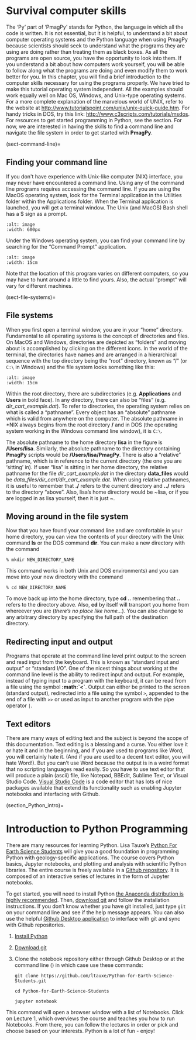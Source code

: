 # Survival computer skills

The ‘Py’ part of ‘PmagPy’ stands for Python, the language in which all
the code is written. It is not essential, but it is helpful, to
understand a bit about computer operating systems and the Python
language when using PmagPy because scientists should seek to
understand what the programs they are using are doing rather than
treating them as black boxes. As all the
programs are open source, you have the opportunity to look into them. If
you understand a bit about how computers work yourself, you will be able
to follow along what the programs are doing and even modify them to work
better for you. In this chapter, you will find a brief introduction to
the computer skills necessary for using the programs properly. We have
tried to make this tutorial operating system independent. All the
examples should work equally well on Mac OS, Windows, and Unix-type
operating systems. For a more complete explanation of the marvelous
world of UNIX, refer to the website at
<http://www.tutorialspoint.com/unix/unix-quick-guide.htm>. For handy
tricks in DOS, try this link: <http://www.c3scripts.com/tutorials/msdos>.
For resources to get started programming in Python, 
see the [](section_Python_intro) section. 
For now, we are interested in having
the skills to find a command line and navigate the file system in order
to get started with **PmagPy**.

(sect-command-line)=
## Finding your command line

If you don't have experience with Unix-like computer (NIX) interface, you may never have
encountered a command line. Using any of the command line programs
requires accessing the command line. If you are using the MacOS
operating system, look for the Terminal application in the Utilities
folder within the Applications folder. When the Terminal application is
launched, you will get a terminal window. The Unix (and MacOS) Bash
shell has a \$ sign as a prompt.

```{image} ../images/resources/terminal.png
:alt: image
:width: 600px
```

Under the Windows operating system, you can find your command line by
searching for the “Command Prompt” application.

```{image} ../images/resources/cmd.jpg
:alt: image
:width: 15cm
```

Note that the location of this program varies on different computers, so
you may have to hunt around a little to find yours. Also, the actual
“prompt” will vary for different machines.

(sect-file-systems)=
## File systems

When you first open a terminal window, you are in your “home” directory.
Fundamental to all operating systems is the concept of directories and
files. On MacOS and Windows,
directories are depicted as “folders” and moving about is accomplished
by clicking on the different icons. In the world of the terminal,
the directories have names and are arranged in a hierarchical sequence
with the top directory being the “root” directory, known as “/” (or
`C:\` in Windows) and the file system looks something like this:

```{image} ../images/resources/filesys.jpg
:alt: image
:width: 15cm
```

Within the root directory, there are subdirectories (e.g.
**Applications** and **Users** in bold face). In any directory, there
can also be “files” (e.g. *dir_cart_example.dat*). To refer to
directories, the operating system relies on what is called a “pathname”.
Every object has an “absolute” pathname which is valid from anywhere on
the computer. The absolute pathname in \*NIX always begins from the root
directory **/** and in DOS (the operating system working in the Windows
command line window), it is `C:\`.

The absolute pathname to the home directory **lisa** in the figure is
**/Users/lisa**. Similarly, the absolute pathname to the directory
containing **PmagPy** scripts would be **/Users/lisa/PmagPy**. There is
also a “relative” pathname, which is in reference to the current
directory (the one you are ‘sitting’ in). If user “lisa” is sitting in
her home directory, the relative pathname for the file
*dir_cart_example.dat* in the directory **data_files** would be
*data_files/dir_cart/dir_cart_example.dat*. When using relative
pathnames, it is useful to remember that **./** refers to the current
directory and **../** refers to the directory “above”. Also, lisa’s home
directory would be ~lisa, or if you are logged in as lisa
yourself, then it is just ~.

## Moving around in the file system

Now that you have found your command line and are comfortable in your
home directory, you can view the contents of your directory with the
Unix command **ls** or the DOS command **dir**. You can make a new
directory with the command

```
% mkdir NEW_DIRECTORY_NAME
```

This command works in both Unix and DOS environments) and you can move
into your new directory with the command

```
% cd NEW_DIRECTORY_NAME
```

To move back up into the home directory, type **cd ..** remembering
that **..** refers to the directory above. Also, **cd** by itself will
transport you home from whereever you are (*there’s no place like
home...*). You can also change to any arbitrary directory by specifying
the full path of the destination directory.

## Redirecting input and output

Programs that operate at the command line level print output to the
screen and read input from the keyboard. This is known as “standard
input and output” or “standard I/O”. One of the nicest things about
working at the command line level is the ability to redirect input and
output. For example, instead of typing input to a program with the
keyboard, it can be read from a file using the symbol **:math:\`\<\`**.
Output can either be printed to the screen (standard output), redirected
into a file using the symbol `>`, appended to the end of a
file with `>>` or used as input to another program with the
pipe operator `|`.

## Text editors

There are many ways of editing text and the subject is beyond the scope
of this documentation. Text editing is a blessing and a curse. You
either love it or hate it and in the beginning, and if you are used to
programs like Word, you will certainly hate it. (And if you are used to
a decent text editor, you will hate Word!). But you can’t use Word
because the output is in a weird format that no scripting languages read
easily. So you have to use text editor that will produce a plain (ascii)
file, like Notepad, BBEdit, Sublime Text, or Visual Studio Code. 
[Visual Studio Code](https://code.visualstudio.com/) is a code editor 
that has lots of nice packages available that extend its functionality
such as enabling Jupyter notebooks and interfacing with Github.

(section_Python_intro)=
# Introduction to Python Programming

There are many resources for learning Python. 
Lisa Tauxe’s [Python
For Earth Science
Students](https://github.com/ltauxe/Python-for-Earth-Science-Students)
will give you a good foundation in programming Python with
geology-specific applications. The course covers Python basics, Jupyter
notebooks, and plotting and analysis with scientific Python libraries.
The entire course is freely available in a [Github
repository](https://github.com/ltauxe/Python-for-Earth-Science-Students).
It is composed of an interactive series of lectures in the form of
Jupyter notebooks.

To get started, you will need to install Python [the Anaconda distribution
is highly recommended](https://www.anaconda.com/products/distribution).
Then, [download git](https://git-scm.com/downloads) and follow the
installation instructions. If you don’t know whether you have git installed,
just type `git` on your command line and see if the help message
appears. You can also use the helpful [Github Desktop application](https://desktop.github.com) to 
interface with git and sync with Github repositories.

1. [Install Python](https://www.anaconda.com/products/distribution)

2. [Download git](https://git-scm.com/downloads)

3. Clone the notebook repository either through Github Desktop or at the command line ([](sect-command-line)) in which case use these commands:

   ```
   git clone https://github.com/ltauxe/Python-for-Earth-Science-Students.git

   cd Python-for-Earth-Science-Students

   jupyter notebook
   ```

This command will open a browser window with a list of Notebooks. Click on
Lecture 1, which overviews the course and teaches you how to run
Notebooks. From there, you can follow the lectures in order or pick and
choose based on your interests. Python is a lot of fun - enjoy!